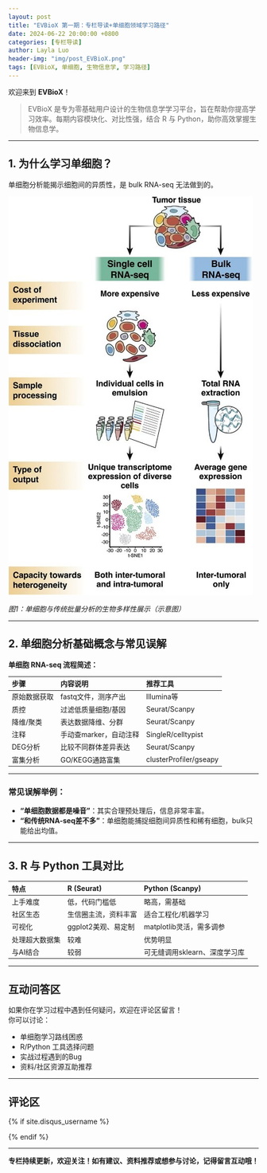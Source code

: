 ```yaml
---
layout: post
title: "EVBioX 第一期：专栏导读+单细胞领域学习路径"
date: 2024-06-22 20:00:00 +0800
categories: [专栏导读]
author: Layla Luo
header-img: "img/post_EVBioX.png"
tags: [EVBioX, 单细胞, 生物信息学, 学习路径]
---
```


欢迎来到 **EVBioX**！

> EVBioX 是专为零基础用户设计的生物信息学学习平台，旨在帮助你提高学习效率。每期内容模块化、对比性强，结合 R 与 Python，助你高效掌握生物信息学。

---

## 1. 为什么学习单细胞？

单细胞分析能揭示细胞间的异质性，是 bulk RNA-seq 无法做到的。

![单细胞 VS 批量分析对比图](../img/post/EVBioX/singlecell-vs-bulk.jpg)

*图1：单细胞与传统批量分析的生物多样性展示（示意图）*

---

## 2. 单细胞分析基础概念与常见误解

**单细胞 RNA-seq 流程简述：**

| 步骤         | 内容说明                          | 推荐工具       |
|:------------|:----------------------------------|:-------------|
| 原始数据获取 | fastq文件，测序产出               | Illumina等   |
| 质控        | 过滤低质量细胞/基因                | Seurat/Scanpy |
| 降维/聚类    | 表达数据降维、分群                | Seurat/Scanpy |
| 注释        | 手动查marker，自动注释            | SingleR/celltypist |
| DEG分析     | 比较不同群体差异表达               | Seurat/Scanpy |
| 富集分析     | GO/KEGG通路富集                   | clusterProfiler/gseapy |

---

### 常见误解举例：

- **“单细胞数据都是噪音”**：其实合理预处理后，信息非常丰富。
- **“和传统RNA-seq差不多”**：单细胞能捕捉细胞间异质性和稀有细胞，bulk只能给出均值。

---

## 3. R 与 Python 工具对比

| 特点              | R (Seurat)                   | Python (Scanpy)               |
|:-----------------|:-----------------------------|:------------------------------|
| 上手难度         | 低，代码门槛低               | 略高，需基础                   |
| 社区生态         | 生信圈主流，资料丰富         | 适合工程化/机器学习            |
| 可视化           | ggplot2美观、易定制          | matplotlib灵活，需多调参       |
| 处理超大数据集   | 较难                         | 优势明显                       |
| 与AI结合         | 较弱                         | 可无缝调用sklearn、深度学习库   |

---

## 互动问答区

如果你在学习过程中遇到任何疑问，欢迎在评论区留言！  
你可以讨论：
- 单细胞学习路线困惑
- R/Python 工具选择问题
- 实战过程遇到的Bug
- 资料/社区资源互助推荐

---

## 评论区

{% if site.disqus_username %}
<div class="comment">
    <div id="disqus_thread" class="disqus-thread"></div>
</div>
<script type="text/javascript">
    var disqus_shortname = "{{site.disqus_username}}";
    var disqus_identifier = "{{site.disqus_username}}/{{page.url}}";
    var disqus_url = "{{site.url}}{{page.url}}";
    (function () {
        var dsq = document.createElement('script'); dsq.type = 'text/javascript'; dsq.async = true;
        dsq.src = '//' + disqus_shortname + '.disqus.com/embed.js';
        (document.getElementsByTagName('head')[0] || document.getElementsByTagName('body')[0]).appendChild(dsq);
    })();
</script>
{% endif %}

---

**专栏持续更新，欢迎关注！如有建议、资料推荐或想参与讨论，记得留言互动哦！**